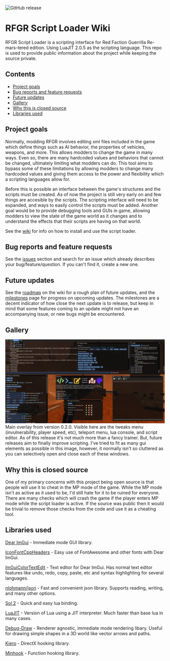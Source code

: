 ![GitHub release](https://img.shields.io/github/release-pre/moneyl/RFGR-Script-Loader-Wiki.svg)

# RFGR Script Loader Wiki
  RFGR Script Loader is a scripting interface for Red Faction Guerrilla Re-mars-tered edition. Using LuaJIT 2.0.5 as the scripting language. This repo is used to provide public information about the project while keeping the source private. 

## Contents
- [Project goals](https://github.com/Moneyl/RFGR-Script-Loader-Wiki#project-goals) 
- [Bug reports and feature requests](https://github.com/Moneyl/RFGR-Script-Loader-Wiki#bugs-and-feature-requests)
- [Future updates](https://github.com/Moneyl/RFGR-Script-Loader-Wiki#future-updates)
- [Gallery](https://github.com/Moneyl/RFGR-Script-Loader-Wiki#gallery) 
- [Why this is closed source](https://github.com/Moneyl/RFGR-Script-Loader-Wiki#why-this-is-closed-source)
- [Libraries used](https://github.com/Moneyl/RFGR-Script-Loader-Wiki#libraries-used)


## Project goals
  Normally, modding RFGR involves editing xml files included in the game which define things such as AI behavior, the properties of vehicles, weapons, and more. This allows modders to change the game in many ways. Even so, there are many hardcoded values and behaviors that cannot be changed, ultimately limiting what modders can do. This tool aims to bypass some of these limitations by allowing modders to change many hardcoded values and giving them access to the power and flexibility which a scripting languages allow for.

  Before this is possible an interface between the game's structures and the scripts must be created. As of now the project is still very early on and few things are accesible by the scripts. The scripting interface will need to be expanded, and ways to easily control the scripts must be added. Another goal would be to provide debugging tools and GUIs in game, allowing modders to view the state of the game world as it changes and to understand the effects that their scripts are having on that world.

See the [wiki](https://github.com/Moneyl/RFGR-Script-Loader-Wiki/wiki) for info on how to install and use the script loader.

## Bug reports and feature requests
See the [issues](https://github.com/Moneyl/RFGR-Script-Loader-Wiki/issues) section and search for an issue which already describes your bug/feature/question. If you can't find it, create a new one.

## Future updates
See the [roadmap](https://github.com/Moneyl/RFGR-Script-Loader-Wiki/wiki/Roadmap) on the wiki for a rough plan of future updates, and the [milestones](https://github.com/Moneyl/RFGR-Script-Loader-Wiki/milestones) page for progress on upcoming updates. The milestones are a decent indicator of how close the next update is to release, but keep in mind that some features coming to an update might not have an accompanying issue, or new bugs might be encountered. 

## Gallery
![alt text](https://github.com/Moneyl/RFGR-Script-Loader-Wiki/blob/master/Images/0.2.0%20Overlay1.png "Main overlay example from 0.2.0")
Main overlay from version 0.2.0. Visible here are the tweaks menu (invulnerability, player speed, etc), teleport menu, lua console, and script editor. As of this release it's not much more than a fancy trainer. But, future releases aim to finally improve scripting. I've tried to fit as many gui elements as possible in this image, however, it normally isn't so cluttered as you can selectively open and close each of these windows.

## Why this is closed source
  One of my primary concerns with this project being open source is that people will use it to cheat in the MP mode of the game. While the MP mode isn't as active as it used to be, I'd still hate for it to be ruined for everyone. There are many checks which will crash the game if the player enters MP mode while the script loader is active. If the source was public then it would be trivial to remove those checks from the code and use it as a cheating tool.

## Libraries used
[Dear ImGui](https://github.com/ocornut/imgui) - Immediate mode GUI library.

[IconFontCppHeaders](https://github.com/juliettef/IconFontCppHeaders) - Easy use of FontAwesome and other fonts with Dear ImGui.

[ImGuiColorTextEdit](https://github.com/BalazsJako/ImGuiColorTextEdit) - Text editor for Dear ImGui. Has normal text editor features like undo, redo, copy, paste, etc and syntax highlighting for several languages.

[nlohmann/json](https://github.com/nlohmann/json) - Fast and convenient json library. Supports reading, writing, and many other options.

[Sol 2](https://github.com/ThePhD/sol2/) - Quick and easy lua binding.

[LuaJIT](https://github.com/LuaJIT/LuaJIT) - Version of Lua using a JIT interpreter. Much faster than base lua in many cases.

[Debug-Draw](https://github.com/glampert/debug-draw) - Renderer agnostic, immediate mode rendering libary. Useful for drawing simple shapes in a 3D world like vector arrows and paths.

[Kiero](https://github.com/Rebzzel/kiero) - DirectX hooking library.

[Minhook](https://github.com/TsudaKageyu/minhook) - Function hooking library.
